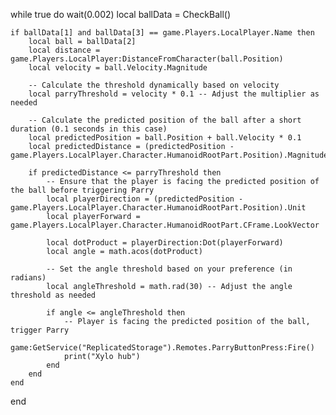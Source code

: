 while true do
    wait(0.002)
    local ballData = CheckBall()

    if ballData[1] and ballData[3] == game.Players.LocalPlayer.Name then
        local ball = ballData[2]
        local distance = game.Players.LocalPlayer:DistanceFromCharacter(ball.Position)
        local velocity = ball.Velocity.Magnitude

        -- Calculate the threshold dynamically based on velocity
        local parryThreshold = velocity * 0.1 -- Adjust the multiplier as needed

        -- Calculate the predicted position of the ball after a short duration (0.1 seconds in this case)
        local predictedPosition = ball.Position + ball.Velocity * 0.1
        local predictedDistance = (predictedPosition - game.Players.LocalPlayer.Character.HumanoidRootPart.Position).Magnitude

        if predictedDistance <= parryThreshold then
            -- Ensure that the player is facing the predicted position of the ball before triggering Parry
            local playerDirection = (predictedPosition - game.Players.LocalPlayer.Character.HumanoidRootPart.Position).Unit
            local playerForward = game.Players.LocalPlayer.Character.HumanoidRootPart.CFrame.LookVector

            local dotProduct = playerDirection:Dot(playerForward)
            local angle = math.acos(dotProduct)

            -- Set the angle threshold based on your preference (in radians)
            local angleThreshold = math.rad(30) -- Adjust the angle threshold as needed

            if angle <= angleThreshold then
                -- Player is facing the predicted position of the ball, trigger Parry
                game:GetService("ReplicatedStorage").Remotes.ParryButtonPress:Fire()
                print("Xylo hub")
            end
        end
    end
end
